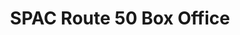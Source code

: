 ---
title: "SPAC Route 50 Box Office"
url: /saratoga-springs/spac-route-50-box-office/
shop: ticket
---